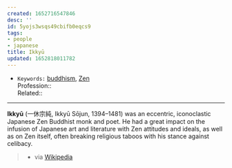 ```yaml
---
created: 1652716547846
desc: ''
id: 5yojs3wsqs49cbifb0eqcs9
tags:
- people
- japanese
title: Ikkyū
updated: 1652818011782
---
```

   
   
- `Keywords:` [buddhism](../../topics/buddhism.md), [Zen](/not_created.md)   
Profession::   
Related::   
   
   
---   
   
**Ikkyū** (一休宗純, Ikkyū Sōjun, 1394–1481) was an eccentric, iconoclastic Japanese Zen Buddhist monk and poet. He had a great impact on the infusion of Japanese art and literature with Zen attitudes and ideals, as well as on Zen itself, often breaking religious taboos with his stance against celibacy.   
   
> - via [Wikipedia](https://en.wikipedia.org/wiki/Ikky%C5%AB)